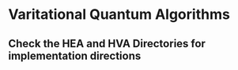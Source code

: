# Varitational Quantum Algorithms 


## Check the HEA and HVA Directories for implementation directions